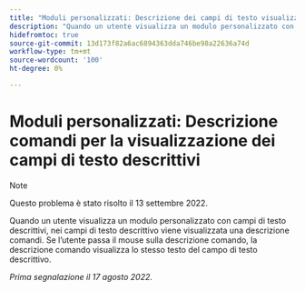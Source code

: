 ```yaml
---
title: "Moduli personalizzati: Descrizione dei campi di testo visualizza descrizione comandi"
description: "Quando un utente visualizza un modulo personalizzato con campi di testo descrittivi, nei campi di testo descrittivo viene visualizzata una descrizione comandi. Se l’utente passa il mouse sulla descrizione comando, la descrizione comando visualizza lo stesso testo del campo di testo descrittivo."
hidefromtoc: true
source-git-commit: 13d173f82a6ac6894363dda746be98a22636a74d
workflow-type: tm+mt
source-wordcount: '100'
ht-degree: 0%

---
```



# Moduli personalizzati: Descrizione comandi per la visualizzazione dei campi di testo descrittivi

>[!NOTE]
>
>Questo problema è stato risolto il 13 settembre 2022.

Quando un utente visualizza un modulo personalizzato con campi di testo descrittivi, nei campi di testo descrittivo viene visualizzata una descrizione comandi. Se l’utente passa il mouse sulla descrizione comando, la descrizione comando visualizza lo stesso testo del campo di testo descrittivo.

_Prima segnalazione il 17 agosto 2022._


